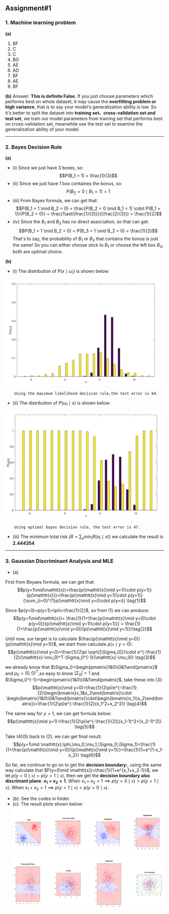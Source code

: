 ## Assignment#1

### 1. Machine learning problem
**(a)**
1) BF
2) C
3) C
4) BG
5) AE
6) AD
7) BF
8) AE
9) BF

**(b)**
Answer: **This is definite False.** If you just choose parameters which performs best on whole dataset, it may cause the **overfitting problem or high variance**, that is to say your model's generalization ability is low. So it's better to split the dataset into **training set、cross-validation set and test set**, we train our model parameters from training set that performs best on cross-validation set, meanwhile use the test set to examine the generalization ability of your model.

---

### 2. Bayes Decision Rule
**(a)**
- (i) Since we just have 3 boxes, so: $$P(B_1 = 1) = \frac{1}{3}$$
- (ii) Since we just have 1 box containes the bonus, so: $$P(B_2 = 0 \mid B_1 = 1) = 1$$
- (iii) From Bayes formula, we can get that: $$P(B_1 = 1 \mid B_2 = 0) = \frac{P(B_2 = 0 \mid B_1 = 1) \cdot P(B_1 = 1)}{P(B_2 = 0)} = \frac{1\ast(\frac{1}{3})}{(\frac{2}{3})} = \frac{1}{2}$$
- (iv) Since the $B_1$ and $B_3$ has no direct association, so that can get:$$P(B_1 = 1 \mid B_2 = 0) = P(B_3 = 1 \mid B_2 = 0) = \frac{1}{2}$$
That's to say, the probability of $B_1$ or $B_3$ that contains the bonus is just the same! So you can either choose stick to $B_1$ or choose the left box $B_3$, both are optimal choice.

**(b)**
- (i) The distribution of $P(x \mid \omega_i)$ is shown below:

![](https://github.com/MySuperSoul/DM/blob/master/assignment/answer_images/hw1_2_b_i.png?raw=true)

        Using the maximum likelihood decision rule,the test error is 64.

- (ii) The distribution of $P(\omega_i \mid x)$ is shown below:

![](../answer_images/hw1_2_b_ii.png)

        Using optimal bayes decision rule, the test error is 47.

- (iii) The minimum total risk $(R = \sum_xmin_iR(\alpha_i \mid x))$ we calculate the result is **2.444354**

---

### 3. Gaussian Discriminant Analysis and MLE
- (a)

First from Beyaes formula, we can get that:
$$p(y=1\mid\mathtt{x})=\frac{p(\mathtt{x}\mid y=1)\cdot p(y=1)}{p(\mathtt{x})}=\frac{p(\mathtt{x}\mid y=1)\cdot p(y=1)}{\sum_{i=0}^{1}p(\mathtt{x}\mid y=i)\cdot p(y=i)} \tag{1}$$

Since $p(y=0)=p(y=1)=\phi=\frac{1}{2}$, so from $(1)$ we can produce:
$$p(y=1\mid\mathtt{x})= \frac{1}{1+\frac{p(\mathtt{x}\mid y=0)\cdot p(y=0)}{p(\mathtt{x}\mid y=1)\cdot p(y=1)}} = \frac{1}{1+\frac{p(\mathtt{x}\mid y=0)}{p(\mathtt{x}\mid y=1)}}\tag{2}$$

Until now, our target is to calculate $\frac{p(\mathtt{x}\mid y=0)}{p(\mathtt{x}\mid y=1)}$, we start from calculate $p(\mathtt{x}\mid y=0)$:
$$p(\mathtt{x}\mid y=0)=\frac{1}{2\pi \sqrt{|\Sigma_0|}}\cdot e^{-\frac{1}{2}(\mathtt{x}-\mu_0)^T \Sigma_0^{-1}(\mathtt{x}-\mu_0)} \tag{3}$$

we already know that $\Sigma_0=\begin{pmatrix}1&0\\0&1\end{pmatrix}$ and $\mu_0=(0, 0)^T$,so easy to know $|\Sigma_0|=1$ and $\Sigma_0^{-1}=\begin{pmatrix}1&0\\0&1\end{pmatrix}$, take these into $(3)$:
$$p(\mathtt{x}\mid y=0)=\frac{1}{2\pi}e^{-\frac{1}{2}\begin{bmatrix}x_1&x_2\end{bmatrix}\cdot \begin{bmatrix}1&0\\0&1\end{bmatrix}\cdot\begin{bmatrix}x_1\\x_2\end{bmatrix}}=\frac{1}{2\pi}e^{-\frac{1}{2}(x_1^2+x_2^2)} \tag{4}$$

The same way for $y=1$, we can get formula below:
$$p(\mathtt{x}\mid y=1)=\frac{1}{2\pi}e^{-\frac{1}{2}[(x_1-1)^2+(x_2-1)^2]} \tag{5}$$

Take $(4)(5)$ back to $(2)$, we can get final result:
$$p(y=1\mid \mathtt{x};\phi,\mu_0,\mu_1,\Sigma_0,\Sigma_1)=\frac{1}{1+\frac{p(\mathtt{x}\mid y=0)}{p(\mathtt{x}\mid y=1)}}=\frac{1}{1+e^{1-x_1-x_2}} \tag{6}$$

So far, we continue to go on to get the **decision boundary:**, using the same way calculate that $P(y=0\mid \mathtt{x})=\frac{1}{1+e^{x_1+x_2-1}}$, we let $p(y=0\mid \mathtt{x})=p(y=1\mid \mathtt{x})$, then we get the **decision boundary also discrimant plane**: **$x_1+x_2=1$**. When $x_1+x_2<1\implies p(y=0\mid \mathtt{x})>p(y=1\mid \mathtt{x}).$ When $x_1+x_2>1\implies p(y=1\mid \mathtt{x})>p(y=0\mid \mathtt{x}).$

- (b): See the codes in folder.
- (c): The result plots shown below:
![First 4 plots](../answer_images/hw1_3_c_1.png)
![Last 4 plots](../answer_images/hw1_3_c_2.png)

